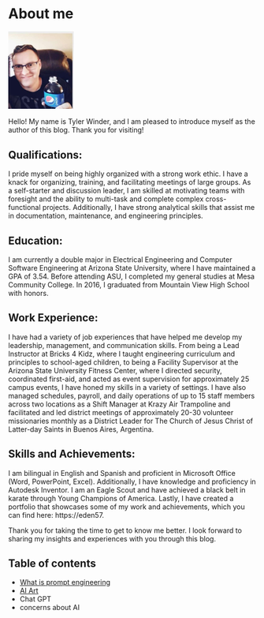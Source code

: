 # About me

<img src="mepic.jpg" style="width:1.38194in;height:1.63943in" />

Hello! My name is Tyler Winder, and I am pleased to introduce myself as
the author of this blog. Thank you for visiting!

## Qualifications:

I pride myself on being highly organized with a strong work ethic. I
have a knack for organizing, training, and facilitating meetings of
large groups. As a self-starter and discussion leader, I am skilled at
motivating teams with foresight and the ability to multi-task and
complete complex cross-functional projects. Additionally, I have strong
analytical skills that assist me in documentation, maintenance, and
engineering principles.

## Education:

I am currently a double major in Electrical Engineering and Computer
Software Engineering at Arizona State University, where I have
maintained a GPA of 3.54. Before attending ASU, I completed my general
studies at Mesa Community College. In 2016, I graduated from Mountain
View High School with honors.

## Work Experience:

I have had a variety of job experiences that have helped me develop my
leadership, management, and communication skills. From being a Lead
Instructor at Bricks 4 Kidz, where I taught engineering curriculum and
principles to school-aged children, to being a Facility Supervisor at
the Arizona State University Fitness Center, where I directed security,
coordinated first-aid, and acted as event supervision for approximately
25 campus events, I have honed my skills in a variety of settings. I
have also managed schedules, payroll, and daily operations of up to 15
staff members across two locations as a Shift Manager at Krazy Air
Trampoline and facilitated and led district meetings of approximately
20-30 volunteer missionaries monthly as a District Leader for The Church
of Jesus Christ of Latter-day Saints in Buenos Aires, Argentina.

## Skills and Achievements:

I am bilingual in English and Spanish and proficient in Microsoft Office
(Word, PowerPoint, Excel). Additionally, I have knowledge and
proficiency in Autodesk Inventor. I am an Eagle Scout and have achieved
a black belt in karate through Young Champions of America. Lastly, I
have created a portfolio that showcases some of my work and
achievements, which you can find here: https://eden57.

Thank you for taking the time to get to know me better. I look forward
to sharing my insights and experiences with you through this blog.

## Table of contents

* [What is prompt engineering](/promptdoc.md)
* [AI Art](/AIARTdoc.md) 
* Chat GPT
* concerns about AI
